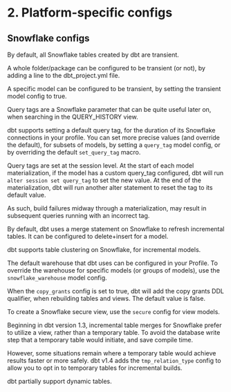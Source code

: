 # 2. Platform-specific configs
## Snowflake configs
By default, all Snowflake tables created by dbt are transient.

A whole folder/package can be configured to be transient (or not), by adding a line to the dbt_project.yml file. 

A specific model can be configured to be transient, by setting the transient model config to true.

Query tags are a Snowflake parameter that can be quite useful later on, when searching in the QUERY_HISTORY view.

dbt supports setting a default query tag, for the duration of its Snowflake connections in your profile. You can set more precise values (and override the default), for subsets of models, by setting a `query_tag` model config, or by overriding the default `set_query_tag` macro. 

Query tags are set at the session level. At the start of each model materialization, if the model has a custom query_tag configured, dbt will run `alter session set query_tag` to set the new value. At the end of the materialization, dbt will run another alter statement to reset the tag to its default value. 

As such, build failures midway through a materialization, may result in subsequent queries running with an incorrect tag.

By default, dbt uses a merge statement on Snowflake to refresh incremental tables. It can be configured to delete+insert for a model. 

dbt supports table clustering on Snowflake, for incremental models. 

The default warehouse that dbt uses can be configured in your Profile. To override the warehouse for specific models (or groups of models), use the `snowflake_warehouse` model config.

When the `copy_grants` config is set to true, dbt will add the copy grants DDL qualifier, when rebuilding tables and views. The default value is false.

To create a Snowflake secure view, use the `secure` config for view models.

Beginning in dbt version 1.3, incremental table merges for Snowflake prefer to utilize a view, rather than a temporary table. To avoid the database write step that a temporary table would initiate, and save compile time.

However, some situations remain where a temporary table would achieve results faster or more safely. dbt v1.4 adds the `tmp_relation_type` config to allow you to opt in to temporary tables for incremental builds.

dbt partially support dynamic tables. 
